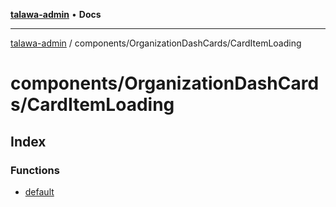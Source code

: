[**talawa-admin**](../../../README.md) • **Docs**

***

[talawa-admin](../../../modules.md) / components/OrganizationDashCards/CardItemLoading

# components/OrganizationDashCards/CardItemLoading

## Index

### Functions

- [default](functions/default.md)
